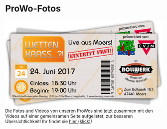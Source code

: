 # ProWo-Fotos
![TEN SING Moers Logo](../../footage/banner2017/WettenKrass-Ticket-cutout-500dpi-01.png)
Die Fotos und Videos von unseren ProWos sind jetzt zusammen mit den Videos auf einer gemeinsamen Seite aufgelistet, zur besseren Übersichtlichkeit! Ihr findet sie [hier (klick)](../Events/ProWos.md)!
